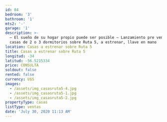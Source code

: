 ```yaml
---
id: 84
bedroom: '3'
bathroom: '1'
mts2: '-'
garage: '1'
description: >-
  – El sueño de su hogar propio puede ser posible – Lanzamiento pre venta de 3
  casas de 2 o 3 dormitorios sobre Ruta 5, a estrenar, llave en mano
location: Casas a estrenar sobre Ruta 5
title: Casas a estrenar sobre Ruta 5
longitud: -34
latitud: -56.5215334
price: CONSULTA
soldout: false
rented: false
currency: U$S
images:
  - /assets/img_casasruta5-4.jpg
  - /assets/img_casasruta5-1.jpg
  - /assets/img_casasruta5-2.jpg
propertyType: casas
listType: ventas
date: 'July 30, 2020 11:13 AM'
---
```


